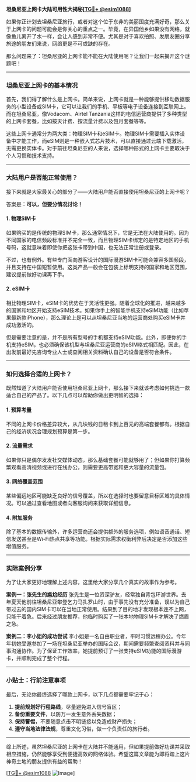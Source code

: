**坦桑尼亚上网卡大陆可用性大揭秘[[TG💪+ @esim1088](https://t.me/s/esim1088)]**

如果你正计划去坦桑尼亚旅行，或者对这个位于东非的美丽国度充满好奇，那么关于上网卡的问题可能会是你关心的重点之一。毕竟，在异国他乡如果没有网络，就像鱼儿离开了水一样，会让人感到非常不便。尤其是对于喜欢拍照、发朋友圈分享旅途的朋友们来说，网络更是不可或缺的存在。

那么问题来了：坦桑尼亚的上网卡能不能在大陆使用呢？让我们一起来揭开这个谜题吧！

---

### 坦桑尼亚上网卡的基本情况

首先，我们得了解什么是上网卡。简单来说，上网卡就是一种能够提供移动数据服务的小型设备或SIM卡，它可以让我们的手机、平板等电子设备连接到互联网上。而在坦桑尼亚，像Vodacom、Airtel Tanzania这样的电信运营商提供了多种类型的上网卡套餐，比如按天计费、按流量计费以及包月套餐等等。

这些上网卡通常分为两大类：物理SIM卡和eSIM卡。物理SIM卡需要插入实体设备中才能工作，而eSIM则是一种嵌入式芯片技术，可以直接通过云端下载激活，无需更换实体卡。对于前往坦桑尼亚的人来说，选择哪种形式的上网卡主要取决于个人习惯和技术支持。

---

### 大陆用户是否能正常使用？

接下来就是大家最关心的部分了——大陆用户能否直接使用坦桑尼亚的上网卡呢？

答案是：**可以，但要分情况讨论！**

#### 1. **物理SIM卡**
如果购买的是传统的物理SIM卡，那么通常情况下，它是无法在大陆使用的。因为不同国家的电信频段标准并不完全一致，而且物理SIM卡绑定的是特定地区的手机号码，这就意味着即使你把这张卡带到中国，也无法正常注册或登录。

不过，也有例外。有些专门面向游客设计的国际漫游SIM卡可能会兼容多国频段，并且支持在中国短暂使用。这类产品一般会在包装上标明支持的国家和地区范围，建议提前做好功课再下手。

#### 2. **eSIM卡**
相比物理SIM卡，eSIM卡的优势在于灵活性更强。随着全球化的推进，越来越多的国家和地区开始支持eSIM技术。如果你手上的智能手机支持eSIM功能（比如苹果最新款iPhone），那么理论上是可以从坦桑尼亚当地的运营商处购买eSIM卡并成功激活的。

但是需要注意的是，并不是所有型号的手机都支持eSIM功能。此外，即便你的手机支持eSIM，也必须确保该机型与坦桑尼亚运营商的eSIM格式相匹配。因此，在出发前最好先咨询专业人士或查阅相关资料确认自己的设备是否符合条件。

---

### 如何选择合适的上网卡？

既然知道了大陆用户能否使用坦桑尼亚上网卡，那么接下来就该考虑如何挑选一款适合自己的产品了。以下几点可以帮助你做出更明智的选择：

#### 1. **预算考量**
不同的上网卡价格差异较大，从几块钱的日租卡到上百元的高端套餐都有。根据自己的经济状况合理规划预算是第一步。

#### 2. **流量需求**
如果你只是偶尔发发社交媒体动态，那么基础套餐可能就够用了；但如果你打算频繁观看高清视频或进行在线办公，则需要更高带宽和更大容量的流量包。

#### 3. **网络覆盖范围**
某些偏远地区可能缺乏良好的信号覆盖，所以在选择时也要留意目标区域的具体情况。可以通过查看地图或者向客服询问来获取详细信息。

#### 4. **附加服务**
除了基本的数据传输外，许多运营商还会提供额外的服务选项，例如语音通话、短信发送甚至是Wi-Fi热点共享等功能。根据实际需求权衡利弊后决定是否添加这些增值服务。

---

### 实际案例分享

为了让大家更好地理解上述内容，这里给大家分享几个真实的故事作为参考。

**案例一：张先生的尴尬经历**
张先生是一位资深驴友，经常独自背包环游世界。去年夏天他前往坦桑尼亚攀登乞力马扎罗山时，由于事先没有充分准备，误以为自己带过去的国内SIM卡可以在当地正常使用。结果到了目的地才发现根本连不上网，只能干着急。后来经过朋友推荐，他临时购买了一张本地物理SIM卡才解决了燃眉之急。

**案例二：李小姐的成功尝试**
李小姐是一名自由职业者，平时习惯远程办公。今年年初她受邀参加了一场在坦桑尼亚举办的国际会议，期间需要频繁查阅资料并与同事沟通协作。为了保证工作效率，她提前预订了一张支持eSIM功能的国际漫游卡，并顺利完成了整个行程。

---

### 小贴士：行前注意事项

最后，无论你最终选择了哪款上网卡，以下几点都需要牢记于心：

1. **提前规划好行程路线**，尽量避免进入信号盲区；
2. **备份重要文件**，以防万一发生意外丢失数据；
3. **保持警惕**，不要随意点击不明链接以免造成财产损失；
4. **遵守当地法律法规**，尊重文化习俗，做一个负责任的旅行者。

---

综上所述，虽然坦桑尼亚的上网卡在大陆并不能通用，但如果提前做好功课并采取相应措施，仍然能够享受到便捷高效的网络体验。希望这篇文章能为即将踏上这片神奇土地的朋友提供有益的帮助！

[[TG💪+ @esim1088](https://t.me/s/esim1088) ![Image](https://i.postimg.cc/4NQfJmqS/Snipaste-2025-05-13-00-14-12.png)]